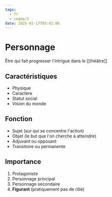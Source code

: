 ```yaml
---
tags:
  - fr
  - cegep/2
date: 2025-02-17T03:42:08
---
```


# Personnage

Être qui fait progresser l'intrigue dans le [[théâtre]]

## Caractéristiques

- Physique
- Caractère
- Statut social
- Vision du monde

## Fonction

- Sujet (sur qui se concentre l'action)
- Objet (le but que l'on cherche à atteindre)
- Adjuvant ou opposant
- Transitoire ou permanente

## Importance

1. Protagoniste
2. Personnage principal
3. Personnage secondaire
4. **Figurant** (pratiquement pas de rôle)
